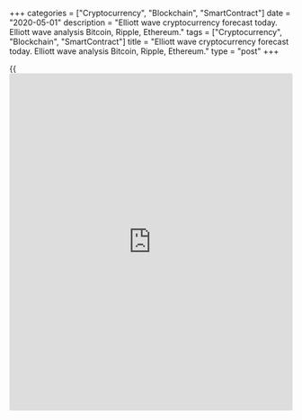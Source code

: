 +++
categories = ["Cryptocurrency", "Blockchain", "SmartContract"]
date = "2020-05-01"
description = "Elliott wave cryptocurrency forecast today. Elliott wave analysis Bitcoin, Ripple, Ethereum."
tags = ["Cryptocurrency", "Blockchain", "SmartContract"]
title = "Elliott wave cryptocurrency forecast today. Elliott wave analysis Bitcoin, Ripple, Ethereum."
type = "post"
+++

{{<iframe id="large-banner" src="https://www.bounty.group/#slide=5.0" width="100%" height="600" scrolling="no" style="border: 0px solid rgb(216, 221, 230); border-radius: 3px;">}}

May 1, 2020

May 1, 2020

Elliott wave [daily](https://www.fintecher.org/2020/03/03/forex-trading-daily-strategy/) forecast for Bitcoin, Ripple and EthereumRoman Onegin

## Elliott wave forecast for BTCUSD, ETHUSD, XRPUSD for today

###  **Elliott wave[BTCUSD][1] analysis**

![LiteForex: Elliott wave cryptocurrency forecast today. Elliott wave
analysis Bitcoin, Ripple, Ethereum.][2]

The down impulse wave A and the corrective wave B have completed within
the down plain zigzag A-B-C. The B correction is a triple zigzag that is
composed of five sub-waves [w]-[x]-[y]-[x]-[z]. After this formation
completed, the market has turned down and is now declining. The price is
now falling in the new downtrend.

* * *

###  **Elliott wave[XRPUSD][3] analysis**

 **![LiteForex: Elliott wave cryptocurrency forecast today. Elliott wave
analysis Bitcoin, Ripple, Ethereum.][4]**

The XRPUSD market situation is likely to be similar to that of the
[bitcoin](https://www.letsplayfx.com/blog/forex-for-bitcoin/). The long-term correction B has completed within the plain down
zigzag A-B-C. The B correction is a triple zigzag and is composed of
five sub-waves [W]-[X]-[Y]-[X]-[Z]. When the final zigzag-shaped wave
[Z] completed, the price turned down. The market is now declining in the
new downtrend.

* * *

###  **Elliott wave[ETHUSD][5] analysis**

 **![LiteForex: Elliott wave cryptocurrency forecast today. Elliott wave
analysis Bitcoin, Ripple, Ethereum.][6]**

The market is likely to have completed the deep upward corrective wave 4
that is a bullish triple zigzag [w]-[x]-[y]-[x]-[z]. After the final
zigzag of this triple pattern, wave [z], completed, the market turned
down and started declining. There is likely to be developing the new
downtrend, that is the final wave, wave 5, is now unfolding.

* * *

P.S. Did you like my article? Share it in social networks: it will be
the best “thank you" :)

Ask me questions and comment below. I’ll be glad to answer your
questions and give necessary explanations.

 **Useful links:**

  * I recommend trying to trade with a reliable broker [here][7]. The system allows you to trade by yourself or copy successful traders from all across the globe.
  * Use my promo-code BLOG for getting deposit bonus 50% on LiteForex platform. Just enter this code in the appropriate field while [depositing][8] your trading account.
  * Telegram channel with high-quality analytics, Forex reviews, training articles, and other useful things for traders <t.me/liteforex>

![Elliott wave [daily](https://www.fintecher.org/2020/03/03/forex-trading-daily-strategy/) forecast for Bitcoin, Ripple and Ethereum][9]

The content of this article reflects the author’s opinion and does not
necessarily reflect the official position of LiteForex. The material
published on this page is provided for informational purposes only and
should not be considered as the provision of investment advice for the
purposes of Directive 2004/39/EC.

Rate this article:

{{value}}

( {{count}} {{title}} )

   1. my.liteforex.com/trading/chart?symbol=BTCUSD
   2. cdn.liteforex.com/cache/uploads/blog_post/wave-analysis-crypto/01-05-2020/BTCUSDH2.png?w=30&s=c6ab7ab485e7bed7e8c62c70741b5175
   3. my.liteforex.com/trading/chart?symbol=XRPUSD
   4. cdn.liteforex.com/cache/uploads/blog_post/wave-analysis-crypto/01-05-2020/XRPUSDH2.png?w=30&s=05202454f8982a3ed4f625e8bd578b16
   5. my.liteforex.com/trading/chart?symbol=ETHUSD
   6. cdn.liteforex.com/cache/uploads/blog_post/wave-analysis-crypto/01-05-2020/ETHUSDH2.png?w=30&s=dc2734eef7751afee4deb654e1ebc2ae
   7. my.liteforex.com/?category=analysts-opinions&slug=elliott-wave-[daily](https://www.fintecher.org/2020/03/03/forex-trading-daily-strategy/)-forecast-for-[bitcoin](https://www.letsplayfx.com/blog/forex-for-bitcoin/)-ripple-and-[Ethereum](https://www.playgroundfx.com/blog/the-creator-of-ethereum/)-2020-05-01&openPopup=%2Fregistration%2Fpopup&utm_source=blog&utm_medium=article&utm_campaign=bonus
   8. my.liteforex.com/deposit/?category=analysts-opinions&slug=elliott-wave-[daily](https://www.fintecher.org/2020/03/03/forex-trading-daily-strategy/)-forecast-for-[bitcoin](https://www.letsplayfx.com/blog/forex-for-bitcoin/)-ripple-and-[Ethereum](https://www.playgroundfx.com/blog/the-creator-of-ethereum/)-2020-05-01&promo_code=BLOG&utm_source=blog&utm_medium=article&utm_campaign=bonus
   9. cdn.liteforex.com/cache/uploads/blog_post/wave-analysis-crypto/01-05-2020/[BTC](https://www.playgroundfx.com/blog/who-is-the-creator-of-bitcoin/)-eth-xrp-01-05-2020-wave-analysis.png?q=75&w=1000&s=1c59db0b79b9d325644a84c998cee72f